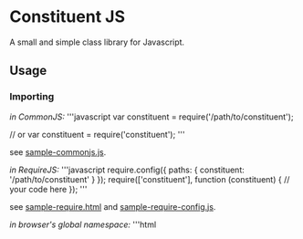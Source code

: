 # Constituent JS
A small and simple class library for Javascript.

## Usage

### Importing

*in CommonJS:*
'''javascript
var constituent = require('/path/to/constituent');

// or
var constituent = require('constituent');
'''

see [sample-commonjs.js](sample/sample-commonjs.js).

*in RequireJS:*
'''javascript
require.config({
  paths: {
    constituent: '/path/to/constituent'
  }
});
require(['constituent'], function (constituent) {
  // your code here
});
'''

see [sample-require.html](sample/sample-require.html) and [sample-require-config.js](sample/sample-require-config.js).

*in browser's global namespace:*
'''html
<!DOCTYPE html>
<html>
  <head>
    <script src="path/to/constituent.js"></script>
    <script>
    // now accessible via 'constituent' variable
    <script>
  </head>
  <body>
    <!-- Whatever here -->
  <body>
</html>
'''

see [sample-global.html](sample/sample-global.html).
